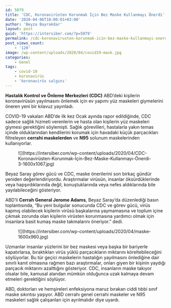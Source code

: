 ```yaml
---
id: 5079
title: 'CDC, Koronavirüsten Korunmak İçin Bez Maske Kullanmayı Önerdi'
date: '2020-04-06T18:00:01+03:00'
author: 'Beyza Bayrakdar'
layout: post
guid: 'https://intersiber.com/?p=5079'
permalink: /cdc-koronavirusten-korunmak-icin-bez-maske-kullanmayi-onerdi/
post_views_count:
    - '120'
image: /wp-content/uploads/2020/04/covid19-mask.jpg
categories:
    - Genel
tags:
    - covid-19
    - koronavirüs
    - 'koronavirüs salgını'
---
```


**Hastalık Kontrol ve Önleme Merkezleri (CDC)** ABD’deki kişilerin koronavirüsün yayılmasını önlemek için ev yapımı yüz maskeleri giymelerini öneren yeni bir kılavuz yayınladı.

COVID-19 vakaları ABD’de ilk kez Ocak ayında rapor edildiğinde, CDC sadece sağlık hizmeti verenlerin ve hasta olan kişilerin yüz maskeleri giymesi gerektiğini söylemişti. Sağlık görevlileri, hastalarla yakın temas içinde olduklarından kendilerini korumak için havadaki küçük parçacıkları filtreleyen **cerrahi maskelerden** ve **N95** solunum maskelerinden kullanıyorlar.

<figure class="wp-block-image size-large">![](https://intersiber.com/wp-content/uploads/2020/04/CDC-Koronavirüsten-Korunmak-İçin-Bez-Maske-Kullanmayı-Önerdi-3-1600x1067.jpg)</figure>Beyaz Saray görev gücü ve CDC, maske önerilerini son birkaç gündür yeniden değerlendiriyordu. Araştırmalar virüsün, insanlar öksürdüklerinde veya hapşırdıklarında değil, konuştuklarında veya nefes aldıklarında bile yayılabileceğini gösteriyor.

ABD’li **Cerrah General Jerome Adams**, Beyaz Saray’da düzenlediği basın toplantısında, “Bu yeni bulgular sonucunda CDC ve görev gücü, virüs kapmış olabilecek kişilerin virüsü başkalarına yaymamasına ve toplum içine çıkmak zorunda olan kişilerin virüsten korunmasına yardımcı olmak için insanlara basit kumaş maske takmalarını öneriyor.” dedi.

<figure class="wp-block-image size-large">![](https://intersiber.com/wp-content/uploads/2020/04/maske-1600x960.jpg)</figure>Uzmanlar insanlar yüzlerini bir bez maskesi veya başka bir bariyerle kapatırlarsa, bıraktıkları virüs yüklü parçacıkların miktarını köreltebileceğini söylüyorlar. Bu tür geçici maskelerin hastalığın yayılmasını önlediğine dair sınırlı kanıt olmasına rağmen bazı araştırmalar, onları giyen bir kişinin yaydığı parçacık miktarını azalttığını gösteriyor. CDC, insanların maske takıyor olsalar bile, kamusal alandan mümkün olduğunca uzak kalmaya devam etmeleri gerektiğini söylüyor.

ABD, doktorları ve hemşireleri enfeksiyona maruz bırakan ciddi tıbbi sınıf maske sıkıntısı yaşıyor. ABD cerrahı genel cerrahi maskeler ve N95 maskeleri sağlık çalışanları için ayrılmalıdır diye uyardı.